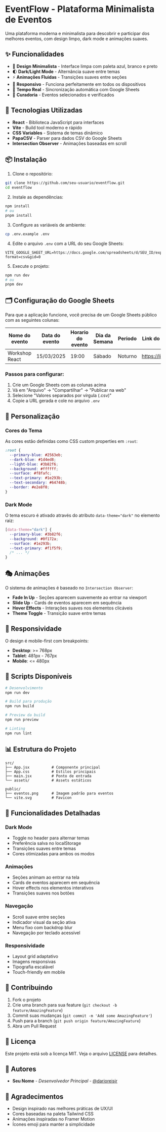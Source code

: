 # EventFlow - Plataforma Minimalista de Eventos

Uma plataforma moderna e minimalista para descobrir e participar dos melhores eventos, com design limpo, dark mode e animações suaves.

## ✨ Funcionalidades

- 🎨 **Design Minimalista** - Interface limpa com paleta azul, branco e preto
- 🌓 **Dark/Light Mode** - Alternância suave entre temas
- ⚡ **Animações Fluidas** - Transições suaves entre seções
- 📱 **Responsivo** - Funciona perfeitamente em todos os dispositivos
- 🔄 **Tempo Real** - Sincronização automática com Google Sheets
- 🎯 **Curadoria** - Eventos selecionados e verificados

## 🚀 Tecnologias Utilizadas

- **React** - Biblioteca JavaScript para interfaces
- **Vite** - Build tool moderno e rápido
- **CSS Variables** - Sistema de temas dinâmico
- **PapaCSV** - Parser para dados CSV do Google Sheets
- **Intersection Observer** - Animações baseadas em scroll

## 📦 Instalação

1. Clone o repositório:
```bash
git clone https://github.com/seu-usuario/eventflow.git
cd eventflow
```

2. Instale as dependências:
```bash
npm install
# ou
pnpm install
```

3. Configure as variáveis de ambiente:
```bash
cp .env.example .env
```

4. Edite o arquivo `.env` com a URL do seu Google Sheets:
```env
VITE_GOOGLE_SHEET_URL=https://docs.google.com/spreadsheets/d/SEU_ID/export?format=csv&gid=0
```

5. Execute o projeto:
```bash
npm run dev
# ou
pnpm dev
```

## 🗂️ Configuração do Google Sheets

Para que a aplicação funcione, você precisa de um Google Sheets público com as seguintes colunas:

| Nome do evento | Data do evento | Horario do evento | Dia da Semana | Periodo | Link do evento | Imagem do evento |
|----------------|----------------|-------------------|---------------|---------|----------------|------------------|
| Workshop React | 15/03/2025 | 19:00 | Sábado | Noturno | https://link.com | https://imagem.jpg |

### Passos para configurar:

1. Crie um Google Sheets com as colunas acima
2. Vá em "Arquivo" → "Compartilhar" → "Publicar na web"
3. Selecione "Valores separados por vírgula (.csv)"
4. Copie a URL gerada e cole no arquivo `.env`

## 🎨 Personalização

### Cores do Tema

As cores estão definidas como CSS custom properties em `:root`:

```css
:root {
  --primary-blue: #2563eb;
  --dark-blue: #1d4ed8;
  --light-blue: #3b82f6;
  --background: #ffffff;
  --surface: #f8fafc;
  --text-primary: #1e293b;
  --text-secondary: #64748b;
  --border: #e2e8f0;
}
```

### Dark Mode

O tema escuro é ativado através do atributo `data-theme="dark"` no elemento raiz:

```css
[data-theme="dark"] {
  --primary-blue: #3b82f6;
  --background: #0f172a;
  --surface: #1e293b;
  --text-primary: #f1f5f9;
  /* ... */
}
```

## 🎭 Animações

O sistema de animações é baseado no `Intersection Observer`:

- **Fade In Up** - Seções aparecem suavemente ao entrar na viewport
- **Slide Up** - Cards de eventos aparecem em sequência
- **Hover Effects** - Interações suaves nos elementos clicáveis
- **Theme Toggle** - Transição suave entre temas

## 📱 Responsividade

O design é mobile-first com breakpoints:

- **Desktop**: >= 768px
- **Tablet**: 481px - 767px  
- **Mobile**: <= 480px

## 🔧 Scripts Disponíveis

```bash
# Desenvolvimento
npm run dev

# Build para produção
npm run build

# Preview da build
npm run preview

# Linting
npm run lint
```

## 📊 Estrutura do Projeto

```
src/
├── App.jsx          # Componente principal
├── App.css          # Estilos principais
├── main.jsx         # Ponto de entrada
└── assets/          # Assets estáticos

public/
├── eventos.png      # Imagem padrão para eventos
└── vite.svg         # Favicon

```

## 🌟 Funcionalidades Detalhadas

### Dark Mode
- Toggle no header para alternar temas
- Preferência salva no localStorage
- Transições suaves entre temas
- Cores otimizadas para ambos os modos

### Animações
- Seções animam ao entrar na tela
- Cards de eventos aparecem em sequência
- Hover effects nos elementos interativos
- Transições suaves nos botões

### Navegação
- Scroll suave entre seções
- Indicador visual da seção ativa
- Menu fixo com backdrop blur
- Navegação por teclado acessível

### Responsividade
- Layout grid adaptativo
- Imagens responsivas
- Tipografia escalável
- Touch-friendly em mobile

## 🤝 Contribuindo

1. Fork o projeto
2. Crie uma branch para sua feature (`git checkout -b feature/AmazingFeature`)
3. Commit suas mudanças (`git commit -m 'Add some AmazingFeature'`)
4. Push para a branch (`git push origin feature/AmazingFeature`)
5. Abra um Pull Request

## 📄 Licença

Este projeto está sob a licença MIT. Veja o arquivo [LICENSE](LICENSE) para detalhes.

## 👥 Autores

- **Seu Nome** - *Desenvolvedor Principal* - [@darioreisjr](https://github.com/darioreisjr)

## 🙏 Agradecimentos

- Design inspirado nas melhores práticas de UX/UI
- Cores baseadas na paleta Tailwind CSS
- Animações inspiradas no Framer Motion
- Ícones emoji para manter a simplicidade
